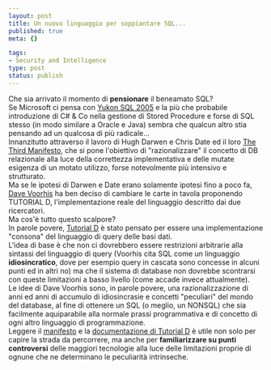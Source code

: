```yaml
--- 
layout: post
title: Un nuovo linguaggio per soppiantare SQL...
published: true
meta: {}

tags: 
- Security and Intelligence
type: post
status: publish
---
```

 <div style="clear:both;"></div>Che sia arrivato il momento di <b>pensionare</b> il beneamato SQL?<br /> Se Microsoft ci pensa con <a href="http://www.microsoft.com/sql/2005/default.asp">Yukon SQL 2005</a> e la più che probabile introduzione di C# &amp; Co nella gestione di Stored Procedure e forse di SQL stesso (in modo similare a Oracle e Java) sembra che qualcun altro stia pensando ad un qualcosa di più radicale...<br />  Innanzitutto attraverso il lavoro di Hugh Darwen e Chris Date ed il loro <a href="http://www.thethirdmanifesto.com/">The Third Manifesto</a>, che si pone l'obiettivo di "razionalizzare" il concetto di DB relazionale alla luce della correttezza implementativa e delle mutate esigenza di un motato utilizzo, forse notevolmente più intensivo e strutturato.<br />  Ma se le ipotesi di Darwen e Date erano solamente ipotesi fino a poco fa,  <a href="http://c2.com/cgi/wiki?DaveVoorhis">Dave Voorhis</a> ha ben deciso di cambiare le carte in tavola proponendo TUTORIAL D, l'implementazione reale del linguaggio descritto dai due ricercatori.<br /> Ma cos'è tutto questo scalpore?<br />  In parole povere, <a href="http://dbappbuilder.sourceforge.net/Rel.html">Tutorial D</a> è stato pensato per essere una implementazione "consona" del linguaggio di query delle basi dati.<br /> L'idea di base è che non ci dovrebbero essere restrizioni arbitrarie alla sintassi del linguaggio di query (Voorhis cita SQL come un linguaggio <b>idiosincratico</b>, dove per esempio query in cascata sono concesse in alcuni punti ed in altri no) ma che il sistema di database non dovrebbe scontrarsi con queste limitazioni a basso livello (come accade invece attualmente).<br /> Le idee di Dave Voorhis sono, in parole povere, una razionalizzazione di anni ed anni di accumulo di idiosincrasie e concetti "peculiari" del mondo del database, al fine di ottenere un SQL (o meglio, un NONSQL) che sia facilmente aquiparabile alla normale prassi programmativa e di concetto di ogni altro linguaggio di programmazione.<br /> Leggere il  <a href="http://www.thethirdmanifesto.com/">manifesto</a> e la <a href="http://dbappbuilder.sourceforge.net/Rel.html">documentazione di Tutorial D</a> è utile non solo per capire la strada da percorrere, ma anche per <b>familiarizzare su punti controversi</b> delle maggiori tecnologie alla luce delle limitazioni proprie di ognune che ne determinano le peculiarità intrinseche.<div style="clear:both; padding-bottom: 0.25em;"></div> 
